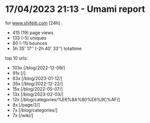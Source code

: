 # 17/04/2023 21:13 - Umami report
for www.shifeiti.com [24h] :

 - 415 (19) page views
 - 133 (-5) uniques
 - 80 (-11) bounces
 - 5h 35' 17'' (-2h 40' 33'') totaltime


top 10 urls:
 - 103x [/blog/2022-12-09/]
 - 91x [/]
 - 63x [/blog/2023-01-12/]
 - 35x [/blog/2022-12-22/]
 - 15x [/blog/2022-05-07/]
 - 13x [/blog/2023-02-03/]
 - 12x [/blog/categories/%E6%8A%80%E6%9C%AF/]
 - 8x [/page/2/]
 - 7x [/blog/categories/]
 - 7x [/wiki/]


